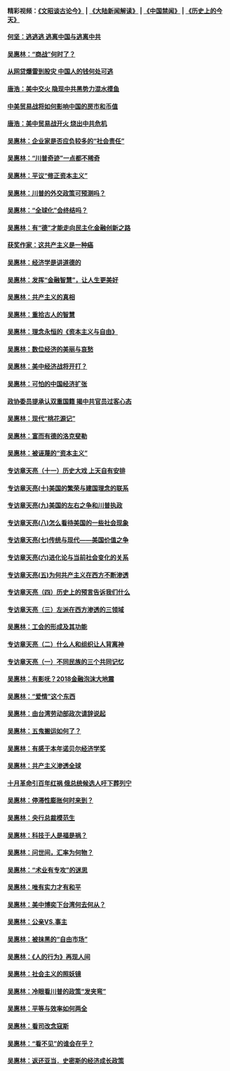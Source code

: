 #### 精彩视频：[《文昭谈古论今》](https://github.com/gfw-breaker/wenzhao/blob/master/README.md?t=11230335) | [《大陆新闻解读》](https://github.com/gfw-breaker/ntdtv-comedy/blob/master/README.md?t=11230335) | [《中国禁闻》](https://github.com/gfw-breaker/ntdtv-news/blob/master/README.md?t=11230335) | [《历史上的今天》](https://github.com/gfw-breaker/today-in-history/blob/master/README.md?t=11230335) 

#### [何坚：逃逃逃 逃离中国与逃离中共](../pages/nsc423/n10592891.md?t=11230335) 

#### [吴惠林：“商战”何时了？](../pages/nsc423/n10573558.md?t=11230335) 

#### [从网贷爆雷到股灾 中国人的钱何处可逃](../pages/nsc423/n10572800.md?t=11230335) 

#### [唐浩：美中交火 隐现中共黑势力混水摸鱼](../pages/nsc423/n10544040.md?t=11230335) 

#### [中美贸易战将如何影响中国的房市和币值](../pages/nsc423/n10543697.md?t=11230335) 

#### [唐浩：美中贸易战开火 烧出中共危机](../pages/nsc423/n10540126.md?t=11230335) 

#### [吴惠林：企业家是否应负较多的“社会责任”](../pages/nsc423/n10535022.md?t=11230335) 

#### [吴惠林：“川普奇迹”一点都不稀奇](../pages/nsc423/n10512808.md?t=11230335) 

#### [吴惠林：平议“修正资本主义”](../pages/nsc423/n10495724.md?t=11230335) 

#### [吴惠林：川普的外交政策可预测吗？](../pages/nsc423/n10462387.md?t=11230335) 

#### [吴惠林：“全球化”会终结吗？](../pages/nsc423/n10452838.md?t=11230335) 

#### [吴惠林：有“德”才能走向民主化金融创新之路](../pages/nsc423/n10432292.md?t=11230335) 

#### [获奖作家：这共产主义是一种癌](../pages/nsc423/n10431541.md?t=11230335) 

#### [吴惠林：经济学是讲道德的](../pages/nsc423/n10398014.md?t=11230335) 

#### [吴惠林：发挥“金融智慧”，让人生更美好](../pages/nsc423/n10375019.md?t=11230335) 

#### [吴惠林：共产主义的真相](../pages/nsc423/n10351394.md?t=11230335) 

#### [吴惠林：重拾古人的智慧](../pages/nsc423/n10337691.md?t=11230335) 

#### [吴惠林：理念永恒的《资本主义与自由》](../pages/nsc423/n10316274.md?t=11230335) 

#### [吴惠林：数位经济的美丽与哀愁](../pages/nsc423/n10292946.md?t=11230335) 

#### [吴惠林：美中经济战将开打？](../pages/nsc423/n10258825.md?t=11230335) 

#### [吴惠林：可怕的中国经济扩张](../pages/nsc423/n10219147.md?t=11230335) 

#### [政协委员提承认双重国籍 揭中共官员过客心态](../pages/nsc423/n10208809.md?t=11230335) 

#### [吴惠林：现代“桃花源记”](../pages/nsc423/n10185234.md?t=11230335) 

#### [吴惠林：富而有德的洛克斐勒](../pages/nsc423/n10142264.md?t=11230335) 

#### [吴惠林：被诬蔑的“资本主义”](../pages/nsc423/n10124816.md?t=11230335) 

#### [专访章天亮（十一）历史大戏 上天自有安排](../pages/nsc423/n10094905.md?t=11230335) 

#### [专访章天亮(十)美国的繁荣与建国理念的联系](../pages/nsc423/n10094899.md?t=11230335) 

#### [专访章天亮(九)美国的左右之争和川普执政](../pages/nsc423/n10094889.md?t=11230335) 

#### [专访章天亮(八)怎么看待美国的一些社会现象](../pages/nsc423/n10094857.md?t=11230335) 

#### [专访章天亮(七)传统与现代——美国价值之争](../pages/nsc423/n10093140.md?t=11230335) 

#### [专访章天亮(六)进化论与当前社会变化的关系](../pages/nsc423/n10092036.md?t=11230335) 

#### [专访章天亮(五)为何共产主义在西方不断渗透](../pages/nsc423/n10083620.md?t=11230335) 

#### [专访章天亮（四）历史上的预言告诉我们什么](../pages/nsc423/n10083606.md?t=11230335) 

#### [专访章天亮（三）左派在西方渗透的三领域](../pages/nsc423/n10081115.md?t=11230335) 

#### [吴惠林：工会的形成及其功能](../pages/nsc423/n10080633.md?t=11230335) 

#### [专访章天亮（二）什么人和组织让人背离神](../pages/nsc423/n10076637.md?t=11230335) 

#### [专访章天亮（一）不同民族的三个共同记忆](../pages/nsc423/n10074188.md?t=11230335) 

#### [吴惠林：有影呒？2018金融泡沫大地震](../pages/nsc423/n10040534.md?t=11230335) 

#### [吴惠林：“爱情”这个东西](../pages/nsc423/n10019423.md?t=11230335) 

#### [吴惠林：由台湾劳动部政次请辞说起](../pages/nsc423/n9979679.md?t=11230335) 

#### [吴惠林：五鬼搬运如何了？](../pages/nsc423/n9925338.md?t=11230335) 

#### [吴惠林：有感于本年诺贝尔经济学奖](../pages/nsc423/n9871883.md?t=11230335) 

#### [吴惠林：共产主义渗透全球](../pages/nsc423/n9812748.md?t=11230335) 

#### [十月革命引百年红祸 俄总统候选人吁下葬列宁](../pages/nsc423/n9810182.md?t=11230335) 

#### [吴惠林：停滞性膨胀何时来到？](../pages/nsc423/n9764136.md?t=11230335) 

#### [吴惠林：央行总裁模范生](../pages/nsc423/n9728134.md?t=11230335) 

#### [吴惠林：科技于人是福是祸？](../pages/nsc423/n9672982.md?t=11230335) 

#### [吴惠林：问世间，汇率为何物？](../pages/nsc423/n9621788.md?t=11230335) 

#### [吴惠林：“术业有专攻”的迷思](../pages/nsc423/n9580363.md?t=11230335) 

#### [吴惠林：唯有实力才有和平](../pages/nsc423/n9529599.md?t=11230335) 

#### [吴惠林：美中博奕下台湾何去何从？](../pages/nsc423/n9483598.md?t=11230335) 

#### [吴惠林：公亲VS.事主](../pages/nsc423/n9425637.md?t=11230335) 

#### [吴惠林：被抹黑的“自由市场”](../pages/nsc423/n9351545.md?t=11230335) 

#### [吴惠林：《人的行为》再现人间](../pages/nsc423/n9296339.md?t=11230335) 

#### [吴惠林：社会主义的照妖镜](../pages/nsc423/n9243460.md?t=11230335) 

#### [吴惠林：冷眼看川普的政策“发夹弯”](../pages/nsc423/n9120684.md?t=11230335) 

#### [吴惠林：平等与效率如何两全](../pages/nsc423/n9075430.md?t=11230335) 

#### [吴惠林：看司改念寇斯](../pages/nsc423/n9024915.md?t=11230335) 

#### [吴惠林：“看不见”的谁会在乎？](../pages/nsc423/n8977488.md?t=11230335) 

#### [吴惠林：返还亚当．史密斯的经济成长政策](../pages/nsc423/n8931896.md?t=11230335) 

